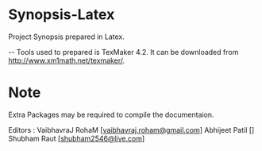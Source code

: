 # Synopsis-Latex
Project Synopsis prepared in Latex.

-- Tools used to prepared is TexMaker 4.2. It can be downloaded from  http://www.xm1math.net/texmaker/.
# Note
Extra Packages may be required to compile the documentaion.

Editors : 
VaibhavraJ RohaM [vaibhavraj.roham@gmail.com]
Abhijeet Patil []
Shubham Raut [shubham2546@live.com]
